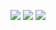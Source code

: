 <a href="https://codeclimate.com/github/anfieldka/frontend-project-lvl1/maintainability"><img src="https://api.codeclimate.com/v1/badges/b75937a2dc8eb984003a/maintainability" /></a>
<a href="https://codeclimate.com/github/anfieldka/frontend-project-lvl1/test_coverage"><img src="https://api.codeclimate.com/v1/badges/b75937a2dc8eb984003a/test_coverage" /></a>
<a href="https://travis-ci.org/anfieldka/frontend-project-lvl1"><img src="https://travis-ci.org/anfieldka/frontend-project-lvl1.svg?branch=master" /></a>